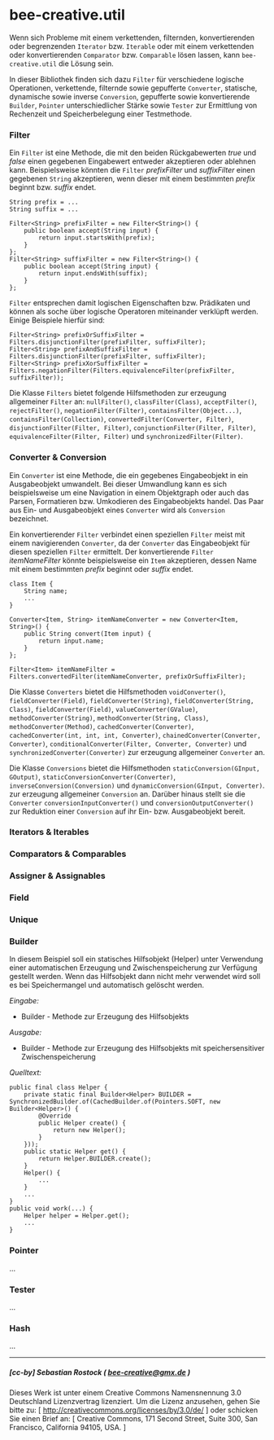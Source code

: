 # bee-creative.util

Wenn sich Probleme mit einem verkettenden, filternden, konvertierenden oder begrenzenden `Iterator` bzw. `Iterable` oder mit einem verkettenden oder konvertierenden `Comparator` bzw. `Comparable` lösen lassen, kann `bee-creative.util` die Lösung sein.

In dieser Bibliothek finden sich dazu `Filter` für verschiedene logische Operationen, verkettende, filternde sowie gepufferte `Converter`, statische, dynamische sowie inverse `Conversion`, gepufferte sowie konvertierende `Builder`, `Pointer` unterschiedlicher Stärke sowie `Tester` zur Ermittlung von Rechenzeit und Speicherbelegung einer Testmethode.


### Filter

Ein `Filter` ist eine Methode, die mit den beiden Rückgabewerten *true* und *false* einen gegebenen Eingabewert entweder akzeptieren oder ablehnen kann. Beispielsweise könnten die `Filter` *prefixFilter* und *suffixFilter* einen gegebenen `String` akzeptieren, wenn dieser mit einem bestimmten *prefix* beginnt bzw. *suffix* endet.

	String prefix = ...
	String suffix = ...

	Filter<String> prefixFilter = new Filter<String>() {
		public boolean accept(String input) {
			return input.startsWith(prefix);
		}
	};
	Filter<String> suffixFilter = new Filter<String>() {
		public boolean accept(String input) {
			return input.endsWith(suffix);
		}
	};
	
`Filter` entsprechen damit logischen Eigenschaften bzw. Prädikaten und können als soche über logische Operatoren miteinander verklüpft werden. Einige Beispiele hierfür sind:

	Filter<String> prefixOrSuffixFilter = Filters.disjunctionFilter(prefixFilter, suffixFilter);
	Filter<String> prefixAndSuffixFilter = Filters.disjunctionFilter(prefixFilter, suffixFilter);
	Filter<String> prefixXorSuffixFilter = Filters.negationFilter(Filters.equivalenceFilter(prefixFilter, suffixFilter));

Die Klasse `Filters` bietet folgende Hilfsmethoden zur erzeugung allgemeiner `Filter` an:
`nullFilter()`,
`classFilter(Class)`,
`acceptFilter()`,
`rejectFilter()`,
`negationFilter(Filter)`,
`containsFilter(Object...)`,
`containsFilter(Collection)`,
`convertedFilter(Converter, Filter)`,
`disjunctionFilter(Filter, Filter)`,
`conjunctionFilter(Filter, Filter)`,
`equivalenceFilter(Filter, Filter)` und
`synchronizedFilter(Filter)`.

### Converter & Conversion

Ein `Converter` ist eine Methode, die ein gegebenes Eingabeobjekt in ein Ausgabeobjekt umwandelt. Bei dieser Umwandlung kann es sich beispielsweise um eine Navigation in einem Objektgraph oder auch das Parsen, Formatieren bzw. Umkodieren des Eingabeobjekts handel. Das Paar aus Ein- und Ausgabeobjekt eines `Converter` wird als `Conversion` bezeichnet.

Ein konvertierender `Filter` verbindet einen speziellen `Filter` meist mit einem navigierenden `Converter`, da der `Converter` das Eingabeobjekt für diesen speziellen `Filter` ermittelt. 
Der konvertierende `Filter` *itemNameFilter* könnte beispielsweise ein `Item` akzeptieren, dessen Name mit einem bestimmten *prefix* beginnt oder *suffix* endet.

	class Item {
		String name;
		...
	}
	
	Converter<Item, String> itemNameConverter = new Converter<Item, String>() {
		public String convert(Item input) {
			return input.name;
		}
	};
	
	Filter<Item> itemNameFilter = Filters.convertedFilter(itemNameConverter, prefixOrSuffixFilter);

Die Klasse `Converters` bietet die Hilfsmethoden 
`voidConverter()`, 
`fieldConverter(Field)`, 
`fieldConverter(String)`, 
`fieldConverter(String, Class)`, 
`fieldConverter(Field)`, 
`valueConverter(GValue)`, 
`methodConverter(String)`, 
`methodConverter(String, Class)`, 
`methodConverter(Method)`, 
`cachedConverter(Converter)`, 
`cachedConverter(int, int, int, Converter)`, 
`chainedConverter(Converter, Converter)`, 
`conditionalConverter(Filter, Converter, Converter)` und 
`synchronizedConverter(Converter)`
zur erzeugung allgemeiner `Converter` an.

Die Klasse `Conversions` bietet die Hilfsmethoden 
`staticConversion(GInput, GOutput)`, 
`staticConversionConverter(Converter)`,
`inverseConversion(Conversion)` und
`dynamicConversion(GInput, Converter)`.
zur erzeugung allgemeiner `Conversion` an. Darüber hinaus stellt sie die `Converter` 
`conversionInputConverter()` und
`conversionOutputConverter()`
zur Reduktion einer `Conversion` auf ihr Ein- bzw. Ausgabeobjekt bereit.

### Iterators & Iterables


### Comparators & Comparables


### Assigner & Assignables


### Field


### Unique


### Builder

In diesem Beispiel soll ein statisches Hilfsobjekt (Helper) unter Verwendung einer
automatischen Erzeugung und Zwischenspeicherung zur Verfügung gestellt werden. Wenn das
Hilfsobjekt dann nicht mehr verwendet wird soll es bei Speichermangel und automatisch
gelöscht werden.

*Eingabe:*

- Builder<Helper> - Methode zur Erzeugung des Hilfsobjekts

*Ausgabe:*

- Builder<Helper> - Methode zur Erzeugung des Hilfsobjekts mit speichersensitiver
Zwischenspeicherung

*Quelltext:*

	public final class Helper {
		private static final Builder<Helper> BUILDER = SynchronizedBuilder.of(CachedBuilder.of(Pointers.SOFT, new Builder<Helper>() {	
			@Override
			public Helper create() {
				return new Helper();
			}			
		}));	
		public static Helper get() {
			return Helper.BUILDER.create();
		}	
		Helper() {
			...
		}
		...	
	}
	public void work(...) {
		Helper helper = Helper.get();
		...	
	}
	
### Pointer

...

### Tester

...

### Hash

...


---

##### [cc-by] Sebastian Rostock ( bee-creative@gmx.de )

Dieses Werk ist unter einem Creative Commons Namensnennung 3.0 Deutschland Lizenzvertrag lizenziert. Um die Lizenz anzusehen, gehen Sie bitte zu: [ http://creativecommons.org/licenses/by/3.0/de/ ] oder schicken Sie einen Brief an: [ Creative Commons, 171 Second Street, Suite 300, San Francisco, California 94105, USA. ]

